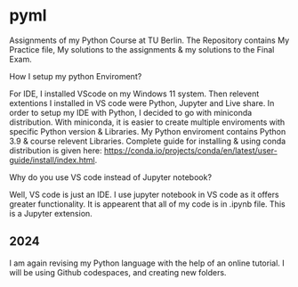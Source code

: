# pyml
Assignments of my Python Course at TU Berlin. The Repository contains My Practice file, My solutions to the assignments & my solutions to the Final Exam.

How I setup my python Enviroment?


For IDE, I installed VScode on my Windows 11 system. Then relevent extentions I installed in VS code were Python, Jupyter and Live share. In order to setup my IDE with Python, I decided to go with miniconda distribution. With miniconda, it is easier to create multiple enviroments with specific Python version & Libraries. My Python enviroment contains Python 3.9 & course relevent Libraries. Complete guide for installing & using conda distribution is given here: https://conda.io/projects/conda/en/latest/user-guide/install/index.html.


Why do you use VS code instead of Jupyter notebook?

Well, VS code is just an IDE. I use jupyter notebook in VS code as it offers greater functionality. It is appearent that all of my code is in .ipynb file. This is a Jupyter extension.



## 2024
I am again revising my Python language with the help of an online tutorial. I will be using Github codespaces, and creating new folders.
